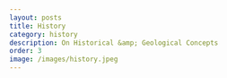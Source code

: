 ```yaml
---
layout: posts
title: History
category: history
description: On Historical &amp; Geological Concepts
order: 3
image: /images/history.jpeg
---
```




